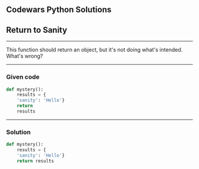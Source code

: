 
Codewars Python Solutions
---
## Return to Sanity <br>
---
This function should return an object, but it's not doing what's intended. What's wrong?

---
### Given code
```python
def mystery():
    results = {
    'sanity': 'Hello'}
    return 
    results
```
---
### Solution
```python
def mystery():
    results = {
    'sanity': 'Hello'}
    return results
```
